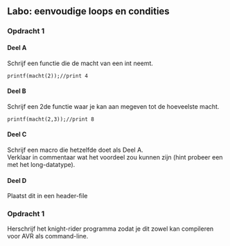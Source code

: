 ## Labo: eenvoudige loops en condities

### Opdracht 1

#### Deel A

Schrijf een functie die de macht van een int neemt.  

```{.c}
printf(macht(2));//print 4
```

#### Deel B

Schrijf een 2de functie waar je kan aan megeven tot de hoeveelste macht.  

```{.c}
printf(macht(2,3));//print 8
```

#### Deel C
Schrijf een macro die hetzelfde doet als Deel A.  
Verklaar in commentaar wat het voordeel zou kunnen zijn (hint probeer een met het long-datatype).  

#### Deel D
Plaatst dit in een header-file

### Opdracht 1

Herschrijf het knight-rider programma zodat je dit zowel kan compileren voor AVR als command-line.  
